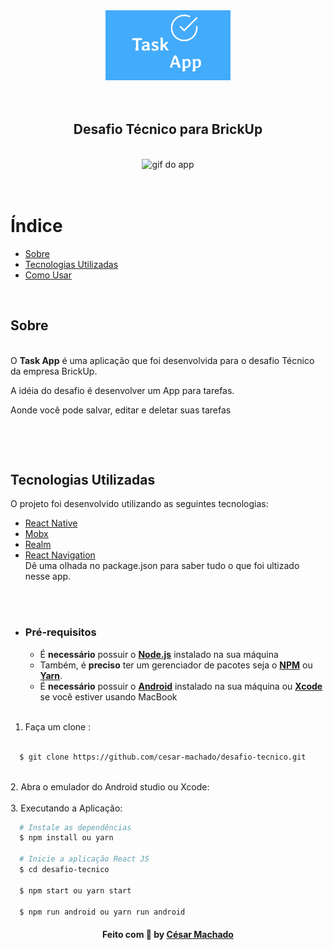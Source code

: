 <div align="center">
  <img width=200 src=".github/task-icon.png" alt="Task App
  ">
</div>

<br />
<br />

<h2 align="center" font-size="30px">
  Desafio Técnico para BrickUp
</h2>
<br />

<div align="center">
<img  src=".github/task.gif" alt="gif do app" >
</div>
<br /><br />

# Índice

- [Sobre](#sobre)
- [Tecnologias Utilizadas](#tecnologias-utilizadas)
- [Como Usar](#como-usar)
  <br>
  <a id="sobre"></a>

<br>

## Sobre

<br>
O <strong>Task App</strong> é uma aplicação que foi desenvolvida para o desafio Técnico da empresa BrickUp.<br>

A idéia do desafio é desenvolver um App para tarefas.

Aonde você pode salvar, editar e deletar suas tarefas <br>

<br>

<a id="tecnologias-utilizadas"></a>
<br>

## Tecnologias Utilizadas

O projeto foi desenvolvido utilizando as seguintes tecnologias:

- [React Native](https://reactnative.dev/) <br>
- [Mobx](https://mobx.js.org/) <br>
- [Realm](https://realm.io/) <br>
- [React Navigation](https://reactnavigation.org/) <br>
  Dê uma olhada no package.json para saber tudo o que foi ultizado nesse app.

<br>
<br>

<a id="como-usar"></a>

- ### **Pré-requisitos**

  - É **necessário** possuir o **[Node.js](https://nodejs.org/en/)** instalado na sua máquina
  - Também, é **preciso** ter um gerenciador de pacotes seja o **[NPM](https://www.npmjs.com/)** ou **[Yarn](https://yarnpkg.com/)**.
  - É **necessário** possuir o **[Android](https://developer.android.com/studio)** instalado na sua máquina ou **[Xcode](https://developer.android.com/studio)** se você estiver usando MacBook
    <br>
    <br>

1. Faça um clone : <br>
   <br>

```sh
  $ git clone https://github.com/cesar-machado/desafio-tecnico.git
```

<br>
2. Abra o emulador do Android studio ou Xcode:

<br>
<br>
3. Executando a Aplicação:

```sh
  # Instale as dependências
  $ npm install ou yarn

  # Inicie a aplicação React JS
  $ cd desafio-tecnico

  $ npm start ou yarn start

  $ npm run android ou yarn run android

```

<h4 align="center">
    Feito com 💜 by <a href="https://www.linkedin.com/in/cesar-mach/" target="_blank">César Machado</a>
</h4>

